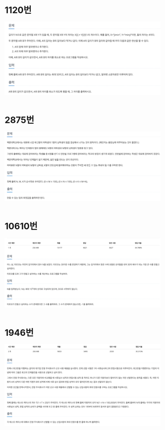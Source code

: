# 1120번

![1120](../images/1120.png)<br><br>

# 2875번

![2875](../images/2875.png)<br><br>

# 10610번

![10610번](../images/10610.png)<br><br>

# 1946번

![1946](../images/1946.png)<br><br>
